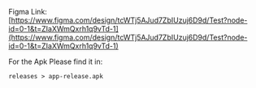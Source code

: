 Figma Link: [https://www.figma.com/design/tcWTj5AJud7ZbIUzuj6D9d/Test?node-id=0-1&t=ZIaXWmQxrh1q9vTd-1](https://www.figma.com/design/tcWTj5AJud7ZbIUzuj6D9d/Test?node-id=0-1&t=ZIaXWmQxrh1q9vTd-1)

For the Apk Please find it in:

```
releases > app-release.apk
```




